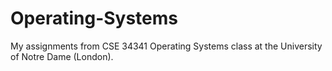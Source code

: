 # Operating-Systems
My assignments from CSE 34341 Operating Systems class at the University of Notre Dame (London).

